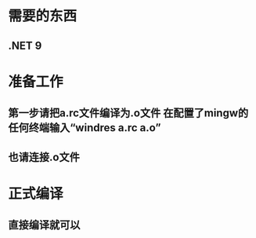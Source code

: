 # 需要的东西
## .NET 9
# 准备工作
## 第一步请把a.rc文件编译为.o文件 在配置了mingw的任何终端输入“windres a.rc a.o”
## 也请连接.o文件
# 正式编译
## 直接编译就可以
